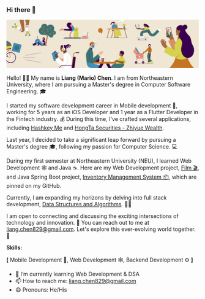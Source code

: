 ### Hi there 👋

<!--
**dexkum-2myzZy-jipzid/dexkum-2myzZy-jipzid** is a ✨ _special_ ✨ repository because its `README.md` (this file) appears on your GitHub profile.

Here are some ideas to get you started:

- 🔭 I’m currently working on ...
- 🌱 I’m currently learning ...
- 👯 I’m looking to collaborate on ...
- 🤔 I’m looking for help with ...
- 💬 Ask me about ...
- 📫 How to reach me: ...
- 😄 Pronouns: ...
- ⚡ Fun fact: ...
-->

![Header](https://github.com/dexkum-2myzZy-jipzid/dexkum-2myzZy-jipzid/blob/main/header.jpeg)

Hello! 👋🏻 My name is **Liang (Mario) Chen**. I am from Northeastern University, where I am pursuing a Master's degree in Computer Software Engineering. 🎓

I started my software development career in Mobile development 📱, working for 5 years as an iOS Developer and 1 year as a Flutter Developer in the Fintech industry. 💰 During this time, I've crafted several applications, including [Hashkey Me](https://apps.apple.com/us/app/hashkey-me-simple-secure/id1547228803) and [HongTa Securities - Zhiyue Wealth](https://apps.apple.com/cn/app/id529436337).

Last year, I decided to take a significant leap forward by pursuing a Master's degree 🎓, following my passion for Computer Science. 💻

During my first semester at Northeastern University (NEU), I learned Web Development 🕸️ and Java ☕. Here are my Web Development project, [Film 🎬](https://github.com/dexkum-2myzZy-jipzid/film.git), and Java Spring Boot project, [Inventory Management System 📦](https://github.com/dexkum-2myzZy-jipzid/inventory-management-system), which are pinned on my GitHub.

Currently, I am expanding my horizons by delving into full stack development, [Data Structures and Algorithms](https://github.com/dexkum-2myzZy-jipzid/leetcode.git). 🧑‍💻

I am open to connecting and discussing the exciting intersections of technology and innovation. 🤝 You can reach out to me at liang.chen829@gmail.com. Let's explore this ever-evolving world together. 🚀

**Skills:**

**[** Mobile Development 📱, Web Development 🕸️, Backend Development ⚙️ **]**

- 🌱 I’m currently learning Web Development & DSA
- 📫 How to reach me: liang.chen829@gmail.com
- 😄 Pronouns: He/His
